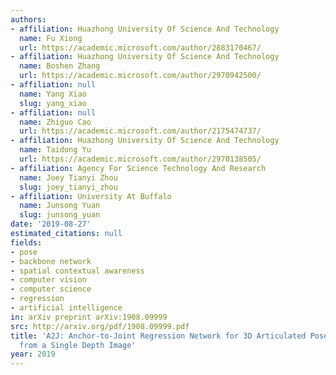```yaml
---
authors:
- affiliation: Huazhong University Of Science And Technology
  name: Fu Xiong
  url: https://academic.microsoft.com/author/2883170467/
- affiliation: Huazhong University Of Science And Technology
  name: Boshen Zhang
  url: https://academic.microsoft.com/author/2970942500/
- affiliation: null
  name: Yang Xiao
  slug: yang_xiao
- affiliation: null
  name: Zhiguo Cao
  url: https://academic.microsoft.com/author/2175474737/
- affiliation: Huazhong University Of Science And Technology
  name: Taidong Yu
  url: https://academic.microsoft.com/author/2970138505/
- affiliation: Agency For Science Technology And Research
  name: Joey Tianyi Zhou
  slug: joey_tianyi_zhou
- affiliation: University At Buffalo
  name: Junsong Yuan
  slug: junsong_yuan
date: '2019-08-27'
estimated_citations: null
fields:
- pose
- backbone network
- spatial contextual awareness
- computer vision
- computer science
- regression
- artificial intelligence
in: arXiv preprint arXiv:1908.09999
src: http://arxiv.org/pdf/1908.09999.pdf
title: 'A2J: Anchor-to-Joint Regression Network for 3D Articulated Pose Estimation
  from a Single Depth Image'
year: 2019
---
```

